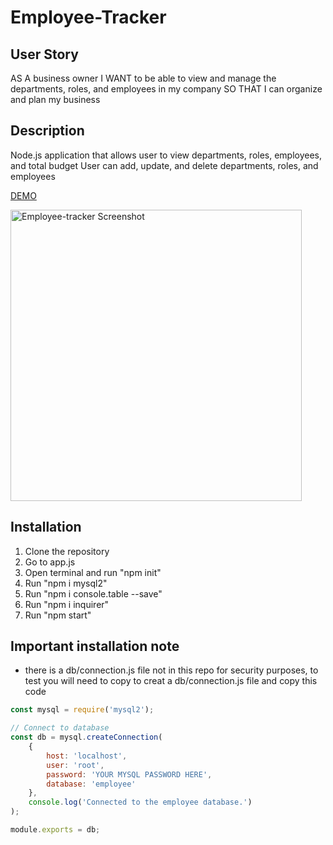 # Employee-Tracker

## User Story
AS A business owner
I WANT to be able to view and manage the departments, roles, and employees in my company
SO THAT I can organize and plan my business

## Description 
Node.js application that allows user to view departments, roles, employees, and total budget
User can add, update, and delete departments, roles, and employees

[DEMO](https://youtu.be/64j7wZE5RE8)

<img width="466" alt="Employee-tracker Screenshot" src="https://user-images.githubusercontent.com/91970214/155102989-f490e302-ded1-4600-960a-23c9855d563b.png">


## Installation 
1. Clone the repository
2. Go to app.js
3. Open terminal and run "npm init"
4. Run "npm i mysql2"
6. Run "npm i console.table --save"
7. Run "npm i inquirer"
8. Run "npm start"

## Important installation note
- there is a db/connection.js file not in this repo for security purposes, to test you will need to copy to creat a db/connection.js file and copy this code 
```js
const mysql = require('mysql2');

// Connect to database 
const db = mysql.createConnection(
    {
        host: 'localhost',
        user: 'root',
        password: 'YOUR MYSQL PASSWORD HERE',
        database: 'employee'
    },
    console.log('Connected to the employee database.')
);

module.exports = db;
```
